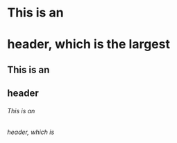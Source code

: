 
# This is an <h1> header, which is the largest
## This is an <h2> header
###### This is an <h6> header, which is

